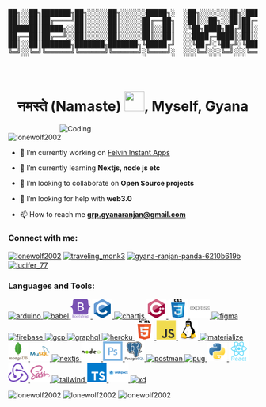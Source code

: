 <!-- ![](new.gif) -->
<!-- <img align="center" src="new.gif" height="200px" width="900px"> -->
<pre align="center">

██╗░░██╗███████╗██╗░░░░░██╗░░░░░░█████╗░  ░██╗░░░░░░░██╗░█████╗░██╗░░░░░██████╗░██████╗░
██║░░██║██╔════╝██║░░░░░██║░░░░░██╔══██╗  ░██║░░██╗░░██║██╔══██╗██║░░░░░██╔══██╗██╔══██╗
███████║█████╗░░██║░░░░░██║░░░░░██║░░██║  ░╚██╗████╗██╔╝██║░░██║██║░░░░░██████╔╝██║░░██║
██╔══██║██╔══╝░░██║░░░░░██║░░░░░██║░░██║  ░░████╔═████║░██║░░██║██║░░░░░██╔══██╗██║░░██║
██║░░██║███████╗███████╗███████╗╚█████╔╝  ░░╚██╔╝░╚██╔╝░╚█████╔╝███████╗██║░░██║██████╔╝
╚═╝░░╚═╝╚══════╝╚══════╝╚══════╝░╚════╝░  ░░░╚═╝░░░╚═╝░░░╚════╝░╚══════╝╚═╝░░╚═╝╚═════╝░
         

</pre>
<h1 align="center">नमस्ते (Namaste) <img src="https://camo.githubusercontent.com/e8e7b06ecf583bc040eb60e44eb5b8e0ecc5421320a92929ce21522dbc34c891/68747470733a2f2f6d656469612e67697068792e636f6d2f6d656469612f6876524a434c467a6361737252346961377a2f67697068792e676966" height="40px" width="40px">, Myself, Gyana</h1>
<!-- <h3 align="center">A passionate self-taught full stack web developer and a freelance software engineer from india. my passion for software lies with dreaming up ideas and making them come true with elegant interfaces. i take great care in the experience, architecture, and code quality of the things I build.</h3> -->
<img align="right" width="400px" alt="Coding" src="https://media.giphy.com/media/PRU4TqzdyLCHS/giphy.gif">

<p align="left"> <img src="https://komarev.com/ghpvc/?username=lonewolf2002&label=Profile%20views&color=0e75b6&style=flat" alt="lonewolf2002" /> </p>

- 🔭 I’m currently working on [Felvin Instant Apps](https://github.com/lonewolf2002/instant-apps)

- 🌱 I’m currently learning **Nextjs, node js etc**

- 👯 I’m looking to collaborate on **Open Source projects**

- 🤝 I’m looking for help with **web3.0**

<!-- - 💬 Ask me about **react,graphic designing ,cp,travelling.** -->

- 📫 How to reach me **grp.gyanaranjan@gmail.com**

<!-- - ⚡ Fun fact **I had Ridden bike to Puri at 3AM.** -->

<h3 align="left">Connect with me:</h3>

<p align="left">
<a href="https://dev.to/lonewolf2002" target="blank"><img align="center" src="https://raw.githubusercontent.com/rahuldkjain/github-profile-readme-generator/master/src/images/icons/Social/devto.svg" alt="lonewolf2002" height="30" width="40" /></a>
<a href="https://twitter.com/traveling_monk3" target="blank"><img align="center" src="https://raw.githubusercontent.com/rahuldkjain/github-profile-readme-generator/master/src/images/icons/Social/twitter.svg" alt="traveling_monk3" height="30" width="40" /></a>
<a href="https://linkedin.com/in/gyana-ranjan-panda-6210b619b" target="blank"><img align="center" src="https://raw.githubusercontent.com/rahuldkjain/github-profile-readme-generator/master/src/images/icons/Social/linked-in-alt.svg" alt="gyana-ranjan-panda-6210b619b" height="30" width="40" /></a>
<a href="https://www.codechef.com/users/lucifer_77" target="blank"><img align="center" src="https://cdn.jsdelivr.net/npm/simple-icons@3.1.0/icons/codechef.svg" alt="lucifer_77" height="30" width="40" /></a>
</p>
<h3 align="left">Languages and Tools:</h3>
<p align="left"> <a href="https://www.arduino.cc/" target="_blank" rel="noreferrer"> <img src="https://cdn.worldvectorlogo.com/logos/arduino-1.svg" alt="arduino" width="40" height="40"/> </a> <a href="https://babeljs.io/" target="_blank" rel="noreferrer"> <img src="https://www.vectorlogo.zone/logos/babeljs/babeljs-icon.svg" alt="babel" width="40" height="40"/> </a> <a href="https://getbootstrap.com" target="_blank" rel="noreferrer"> <img src="https://raw.githubusercontent.com/devicons/devicon/master/icons/bootstrap/bootstrap-plain-wordmark.svg" alt="bootstrap" width="40" height="40"/> </a> <a href="https://www.cprogramming.com/" target="_blank" rel="noreferrer"> <img src="https://raw.githubusercontent.com/devicons/devicon/master/icons/c/c-original.svg" alt="c" width="40" height="40"/> </a> <a href="https://www.chartjs.org" target="_blank" rel="noreferrer"> <img src="https://www.chartjs.org/media/logo-title.svg" alt="chartjs" width="40" height="40"/> </a> <a href="https://www.w3schools.com/cpp/" target="_blank" rel="noreferrer"> <img src="https://raw.githubusercontent.com/devicons/devicon/master/icons/cplusplus/cplusplus-original.svg" alt="cplusplus" width="40" height="40"/> </a> <a href="https://www.w3schools.com/css/" target="_blank" rel="noreferrer"> <img src="https://raw.githubusercontent.com/devicons/devicon/master/icons/css3/css3-original-wordmark.svg" alt="css3" width="40" height="40"/> </a> <a href="https://expressjs.com" target="_blank" rel="noreferrer"> <img src="https://raw.githubusercontent.com/devicons/devicon/master/icons/express/express-original-wordmark.svg" alt="express" width="40" height="40"/> </a> <a href="https://www.figma.com/" target="_blank" rel="noreferrer"> <img src="https://www.vectorlogo.zone/logos/figma/figma-icon.svg" alt="figma" width="40" height="40"/> </a> <a href="https://firebase.google.com/" target="_blank" rel="noreferrer"> <img src="https://www.vectorlogo.zone/logos/firebase/firebase-icon.svg" alt="firebase" width="40" height="40"/> </a> <a href="https://cloud.google.com" target="_blank" rel="noreferrer"> <img src="https://www.vectorlogo.zone/logos/google_cloud/google_cloud-icon.svg" alt="gcp" width="40" height="40"/> </a> <a href="https://graphql.org" target="_blank" rel="noreferrer"> <img src="https://www.vectorlogo.zone/logos/graphql/graphql-icon.svg" alt="graphql" width="40" height="40"/> </a> <a href="https://heroku.com" target="_blank" rel="noreferrer"> <img src="https://www.vectorlogo.zone/logos/heroku/heroku-icon.svg" alt="heroku" width="40" height="40"/> </a> <a href="https://www.w3.org/html/" target="_blank" rel="noreferrer"> <img src="https://raw.githubusercontent.com/devicons/devicon/master/icons/html5/html5-original-wordmark.svg" alt="html5" width="40" height="40"/> </a> <a href="https://developer.mozilla.org/en-US/docs/Web/JavaScript" target="_blank" rel="noreferrer"> <img src="https://raw.githubusercontent.com/devicons/devicon/master/icons/javascript/javascript-original.svg" alt="javascript" width="40" height="40"/> </a> <a href="https://www.linux.org/" target="_blank" rel="noreferrer"> <img src="https://raw.githubusercontent.com/devicons/devicon/master/icons/linux/linux-original.svg" alt="linux" width="40" height="40"/> </a> <a href="https://materializecss.com/" target="_blank" rel="noreferrer"> <img src="https://raw.githubusercontent.com/prplx/svg-logos/5585531d45d294869c4eaab4d7cf2e9c167710a9/svg/materialize.svg" alt="materialize" width="40" height="40"/> </a> <a href="https://www.mongodb.com/" target="_blank" rel="noreferrer"> <img src="https://raw.githubusercontent.com/devicons/devicon/master/icons/mongodb/mongodb-original-wordmark.svg" alt="mongodb" width="40" height="40"/> </a> <a href="https://www.mysql.com/" target="_blank" rel="noreferrer"> <img src="https://raw.githubusercontent.com/devicons/devicon/master/icons/mysql/mysql-original-wordmark.svg" alt="mysql" width="40" height="40"/> </a> <a href="https://nextjs.org/" target="_blank" rel="noreferrer"> <img src="https://cdn.worldvectorlogo.com/logos/nextjs-2.svg" alt="nextjs" width="40" height="40"/> </a> <a href="https://nodejs.org" target="_blank" rel="noreferrer"> <img src="https://raw.githubusercontent.com/devicons/devicon/master/icons/nodejs/nodejs-original-wordmark.svg" alt="nodejs" width="40" height="40"/> </a> <a href="https://www.photoshop.com/en" target="_blank" rel="noreferrer"> <img src="https://raw.githubusercontent.com/devicons/devicon/master/icons/photoshop/photoshop-line.svg" alt="photoshop" width="40" height="40"/> </a> <a href="https://www.postgresql.org" target="_blank" rel="noreferrer"> <img src="https://raw.githubusercontent.com/devicons/devicon/master/icons/postgresql/postgresql-original-wordmark.svg" alt="postgresql" width="40" height="40"/> </a> <a href="https://postman.com" target="_blank" rel="noreferrer"> <img src="https://www.vectorlogo.zone/logos/getpostman/getpostman-icon.svg" alt="postman" width="40" height="40"/> </a> <a href="https://pugjs.org" target="_blank" rel="noreferrer"> <img src="https://cdn.worldvectorlogo.com/logos/pug.svg" alt="pug" width="40" height="40"/> </a> <a href="https://www.python.org" target="_blank" rel="noreferrer"> <img src="https://raw.githubusercontent.com/devicons/devicon/master/icons/python/python-original.svg" alt="python" width="40" height="40"/> </a> <a href="https://reactjs.org/" target="_blank" rel="noreferrer"> <img src="https://raw.githubusercontent.com/devicons/devicon/master/icons/react/react-original-wordmark.svg" alt="react" width="40" height="40"/> </a> <a href="https://redux.js.org" target="_blank" rel="noreferrer"> <img src="https://raw.githubusercontent.com/devicons/devicon/master/icons/redux/redux-original.svg" alt="redux" width="40" height="40"/> </a> <a href="https://sass-lang.com" target="_blank" rel="noreferrer"> <img src="https://raw.githubusercontent.com/devicons/devicon/master/icons/sass/sass-original.svg" alt="sass" width="40" height="40"/> </a> <a href="https://tailwindcss.com/" target="_blank" rel="noreferrer"> <img src="https://www.vectorlogo.zone/logos/tailwindcss/tailwindcss-icon.svg" alt="tailwind" width="40" height="40"/> </a> <a href="https://www.typescriptlang.org/" target="_blank" rel="noreferrer"> <img src="https://raw.githubusercontent.com/devicons/devicon/master/icons/typescript/typescript-original.svg" alt="typescript" width="40" height="40"/> </a> <a href="https://webpack.js.org" target="_blank" rel="noreferrer"> <img src="https://raw.githubusercontent.com/devicons/devicon/d00d0969292a6569d45b06d3f350f463a0107b0d/icons/webpack/webpack-original-wordmark.svg" alt="webpack" width="40" height="40"/> </a> <a href="https://www.adobe.com/products/xd.html" target="_blank" rel="noreferrer"> <img src="https://cdn.worldvectorlogo.com/logos/adobe-xd.svg" alt="xd" width="40" height="40"/> </a> </p>


<p><img  width="30%" src="https://github-readme-streak-stats.herokuapp.com/?user=lonewolf2002&" alt="lonewolf2002" />
         <img   width="30%" src="https://github-readme-stats.vercel.app/api/top-langs?username=lonewolf2002&show_icons=true&locale=en&layout=compact" alt="lonewolf2002" />
 <img  width="30%" src="https://github-readme-stats.vercel.app/api?username=lonewolf2002&show_icons=true&locale=en" alt="lonewolf2002" />
</p>
